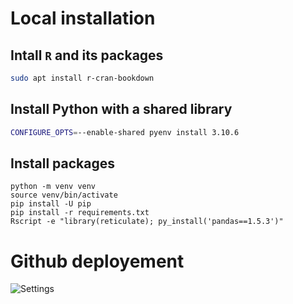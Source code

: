 # Local installation

## Intall `R` and its packages

```bash
sudo apt install r-cran-bookdown
```

## Install Python with a shared library

```bash
CONFIGURE_OPTS=--enable-shared pyenv install 3.10.6
```

## Install packages

```
python -m venv venv
source venv/bin/activate
pip install -U pip
pip install -r requirements.txt
Rscript -e "library(reticulate); py_install('pandas==1.5.3')"
```

# Github deployement

![Settings](https://user-images.githubusercontent.com/7115035/230853603-cf01e5cc-e6de-4c44-9667-a7a82deffcbf.png)
